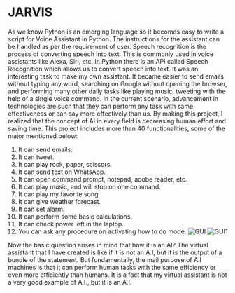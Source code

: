 # JARVIS
As we know Python is an emerging language so it becomes easy to write a script for Voice Assistant in Python. The instructions for the assistant can be handled as per the requirement of user. Speech recognition is the process of converting speech into text. This is commonly used in voice assistants like Alexa, Siri, etc. In Python there is an API called Speech Recognition which allows us to convert speech into text. It was an interesting task to make my own assistant. It became easier to send emails without typing any word, searching on Google without opening the browser, and performing many other daily tasks like playing music, tweeting with the help of a single voice command. In the current scenario, advancement in technologies are such that they can perform any task with same effectiveness or can say more effectively than us. By making this project, I realized that the concept of AI in every field is decreasing human effort and saving time. 
This project includes more than 40 functionalities, some of the major mentioned below:
1.	It can send emails.
2.	It can tweet.
3.	It can play rock, paper, scissors.
4.	It can send text on WhatsApp.
5.	It can open command prompt, notepad, adobe reader, etc.
6.	It can play music, and will stop on one command.
7.	It can play my favorite song.
8.	It can give weather forecast.
9.	It can set alarm.
10.	It can perform some basic calculations.
11.	It can check power left in the laptop.
12.	You can ask any procedure on activating how to do mode.
![GUI](https://github.com/user-attachments/assets/ea640602-3858-45e4-895a-523df22df814)
![GUI1](https://github.com/user-attachments/assets/c8f932ce-1f21-4328-b641-7d3a8ad438c5)

Now the basic question arises in mind that how it is an AI? The virtual assistant that I have created is like if it is not an A.I, but it is the output of a bundle of the statement. But fundamentally, the mail purpose of A.I machines is that it can perform human tasks with the same efficiency or even more efficiently than humans. It is a fact that my virtual assistant is not a very good example of A.I., but it is an A.I. 
